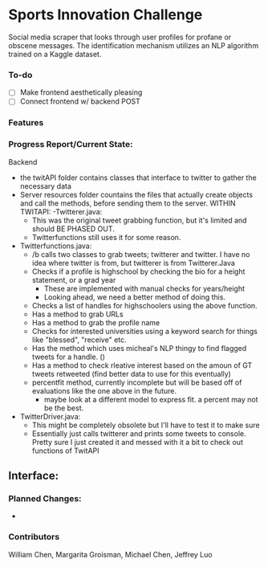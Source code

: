 # Sports Innovation Challenge
Social media scraper that looks through user profiles for profane or obscene messages. 
The identification mechanism utilizes an NLP algorithm trained on a Kaggle dataset.

### To-do
- [ ] Make frontend aesthetically pleasing
- [ ] Connect frontend w/ backend POST

### Features

### Progress Report/Current State:
Backend
- the twitAPI folder contains classes that interface to twitter to gather the necessary data
- Server resources folder countains the files that actually create objects and call the methods, before sending them to the server.
  WITHIN TWITAPI:
-Twitterer.java:
  - This was the original tweet grabbing function, but it's limited and should BE PHASED OUT.
  - Twitterfunctions still uses it for some reason.
- Twitterfunctions.java:
  - /b calls two classes to grab tweets; twitterer and twitter. I have no idea where twitter is from, but twitterer is from Twitterer.Java
  - Checks if a profile is highschool by checking the bio for a height statement, or a grad year
    - These are implemented with manual checks for years/height
    - Looking ahead, we need a better method of doing this.
  - Checks a list of handles for highschoolers using the above function.
  - Has a method to grab URLs
  - Has a method to grab the profile name
  - Checks for interested universities using a keyword search for things like "blessed", "receive" etc.
  - Has the method which uses micheal's NLP thingy to find flagged tweets for a handle. ()
  - Has a method to check rleative interest based on the amoun of GT tweets retweeted (find better data to use for this eventually)
  - percentfit method, currently incomplete but will be based off of evaluations like the one above in the future.
    - maybe look at a different model to express fit. a percent may not be the best.
- TwitterDriver.java:
  - This might be completely obsolete but I'll have to test it to make sure
  - Essentially just calls twitterer and prints some tweets to console. Pretty sure I just created it and messed with it a bit to check out functions of TwitAPI
  
Interface:
- 
  
### Planned Changes:
- 
### Contributors
William Chen, Margarita Groisman, Michael Chen, Jeffrey Luo
